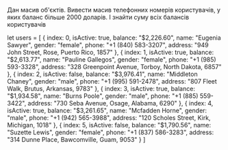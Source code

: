 Дан масив об'єктів. Вивести масив телефонних номерів користувачів, у яких баланс більше 2000 доларів. І знайти суму всіх балансів користувачів

let users = [
{
index: 0,
isActive: true,
balance: "$2,226.60",
name: "Eugenia Sawyer",
gender: "female",
phone: "+1 (840) 583-3207",
address: "949 John Street, Rose, Puerto Rico, 1857"
},
{
index: 1,
isActive: true,
balance: "$2,613.77",
name: "Pauline Gallegos",
gender: "female",
phone: "+1 (985) 593-3328",
address: "328 Greenpoint Avenue, Torboy, North Dakota, 6857"
},
{
index: 2,
isActive: false,
balance: "$3,976.41",
name: "Middleton Chaney",
gender: "male",
phone: "+1 (995) 591-2478",
address: "807 Fleet Walk, Brutus, Arkansas, 9783"
},
{
index: 3,
isActive: true,
balance: "$1,934.58",
name: "Burns Poole",
gender: "male",
phone: "+1 (885) 559-3422",
address: "730 Seba Avenue, Osage, Alabama, 6290"
},
{
index: 4,
isActive: true,
balance: "$3,261.65",
name: "Mcfadden Horne",
gender: "male",
phone: "+1 (942) 565-3988",
address: "120 Scholes Street, Kirk, Michigan, 1018"
},
{
index: 5,
isActive: false,
balance: "$1,790.56",
name: "Suzette Lewis",
gender: "female",
phone: "+1 (837) 586-3283",
address: "314 Dunne Place, Bawcomville, Guam, 9053"
}
]
